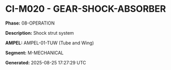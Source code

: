 # CI-M020 - GEAR-SHOCK-ABSORBER

**Phase:** 08-OPERATION

**Description:** Shock strut system

**AMPEL:** AMPEL-01-TUW (Tube and Wing)

**Segment:** M-MECHANICAL

**Generated:** 2025-08-25 17:27:29 UTC
